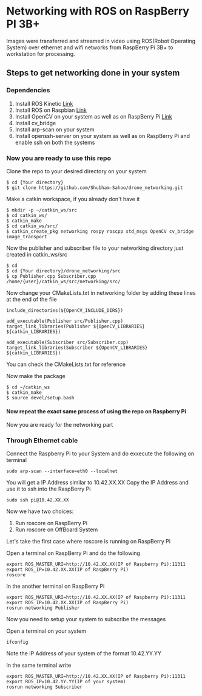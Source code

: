 # Networking with ROS on RaspBerry PI 3B+

Images were transferred and streamed in video using ROS(Robot Operating System) over ethernet and wifi networks from RaspBerry Pi 3B+ to workstation for processing.

## Steps to get networking done in your system

### Dependencies
1. Install ROS Kinetic [Link](http://wiki.ros.org/kinetic/Installation/Ubuntu)
2. Install ROS on Raspbian [Link](http://wiki.ros.org/ROSberryPi/Setting%20up%20ROS%20on%20RaspberryPi)
3. Install OpenCV on your system as well as on RaspBerry Pi [Link](https://www.learnopencv.com/install-opencv3-on-ubuntu/)
4. Install cv_bridge
5. Install arp-scan on your system
6. Install openssh-server on your system as well as on RaspBerry Pi and enable ssh on both the systems

### Now you are ready to use this repo

Clone the repo to your desired directory on your system
```
$ cd {Your directory}
$ git clone https://github.com/Shubham-Sahoo/drone_networking.git
```
Make a catkin workspace, if you already don't have it
```
$ mkdir -p ~/catkin_ws/src
$ cd catkin_ws/
$ catkin_make
$ cd catkin_ws/src/
$ catkin_create_pkg networking rospy roscpp std_msgs OpenCV cv_bridge image_transport
```

Now  the publisher and subscriber file to your networking directory just created in catkin_ws/src
```
$ cd
$ cd {Your directory}/drone_networking/src
$ cp Publisher.cpp Subscriber.cpp /home/{user}/catkin_ws/src/networking/src/
```

Now change your CMakeLists.txt in networking folder by adding these lines at the end of the file
```
include_directories(${OpenCV_INCLUDE_DIRS})

add_executable(Publisher src/Publisher.cpp)
target_link_libraries(Publisher ${OpenCV_LIBRARIES} ${catkin_LIBRARIES})

add_executable(Subscriber src/Subscriber.cpp)
target_link_libraries(Subscriber ${OpenCV_LIBRARIES} ${catkin_LIBRARIES})
```
You can check the CMakeLists.txt for reference


Now make the package
```
$ cd ~/catkin_ws
$ catkin_make
$ source devel/setup.bash
```

#### Now repeat the exact same process of using the repo on Raspberry Pi

Now you are ready for the networking part
### Through Ethernet cable

Connect the Raspberry Pi to your System and do exxecute the following on terminal
```
sudo arp-scan --interface=eth0 --localnet
```
You will get a IP Address similar to 10.42.XX.XX
Copy the IP Address and use it to ssh into the RaspBerry Pi

```
sudo ssh pi@10.42.XX.XX
```

Now we have two choices:
1. Run roscore on RaspBerry Pi
2. Run roscore on OffBoard System

Let's take the first case where roscore is running on RaspBerry Pi

Open a terminal on RaspBerry Pi and do the following
```
export ROS_MASTER_URI=http://10.42.XX.XX(IP of Raspberry Pi):11311
export ROS_IP=10.42.XX.XX(IP of RaspBerry Pi)
roscore
```
In the another terminal on RaspBerry Pi
```
export ROS_MASTER_URI=http://10.42.XX.XX(IP of Raspberry Pi):11311
export ROS_IP=10.42.XX.XX(IP of RaspBerry Pi)
rosrun networking Publisher
```

Now you need to setup your system to subscribe the messages

Open a terminal on your system
```
ifconfig
```
Note the IP Address of your system of the format 10.42.YY.YY

In the same terminal write
```
export ROS_MASTER_URI=http://10.42.XX.XX(IP of Raspberry Pi):11311
export ROS_IP=10.42.YY.YY(IP of your system)
rosrun networking Subscriber
```


